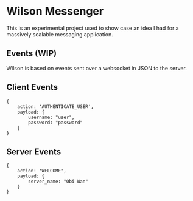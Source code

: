 # Wilson Messenger

This is an experimental project used to show case an idea I had for a massively scalable messaging application.

## Events (WIP)

Wilson is based on events sent over a websocket in JSON to the server.

## Client Events
```shell
{
    action: 'AUTHENTICATE_USER',
    payload: {
        username: "user",
        password: "password"
    }
}
```

## Server Events
```shell
{
    action: 'WELCOME',
    payload: {
        server_name: "Obi Wan"
    }
}
```